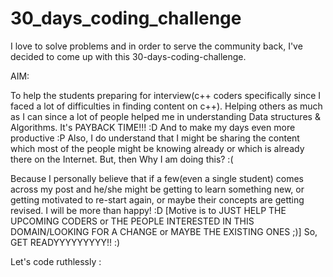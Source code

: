 # 30_days_coding_challenge

I love to solve problems and in order to serve the community back, I've decided to come up with this 30-days-coding-challenge.

AIM:

To help the students preparing for interview(c++ coders specifically since I faced a lot of difficulties in finding content on c++).
Helping others as much as I can since a lot of people helped me in understanding Data structures & Algorithms. It's PAYBACK TIME!!! :D
And to make my days even more productive :P
Also, I do understand that I might be sharing the content which most of the people might be knowing already or which is already there on the Internet. But, then Why I am doing this? :(

Because I personally believe that if a few(even a single student) comes across my post and he/she might be getting to learn something new, or getting motivated to re-start again, or maybe their concepts are getting revised. I will be more than happy! :D [Motive is to JUST HELP THE UPCOMING CODERS or THE PEOPLE INTERESTED IN THIS DOMAIN/LOOKING FOR A CHANGE or MAYBE THE EXISTING ONES ;)]
So, GET READYYYYYYYYY!! :)

Let's code ruthlessly :
